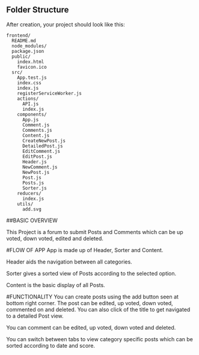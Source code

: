 
## Folder Structure

After creation, your project should look like this:

```
frontend/
  README.md
  node_modules/
  package.json
  public/
    index.html
    favicon.ico
  src/
    App.test.js
    index.css
    index.js
    registerServiceWorker.js
    actions/
      API.js
      index.js
    components/
      App.js
      Comment.js
      Comments.js
      Content.js
      CreateNewPost.js
      DetailedPost.js
      EditComment.js
      EditPost.js
      Header.js
      NewComment.js
      NewPost.js
      Post.js
      Posts.js
      Sorter.js
    reducers/
      index.js
    utils/
      add.svg
```

##BASIC OVERVIEW

This Project is a forum to submit Posts and Comments which can be up voted, down voted, edited and deleted.

#FLOW OF APP
App is made up of Header, Sorter and Content.

Header aids the navigation between all categories.

Sorter gives a sorted view of Posts according to the selected option.

Content is the basic display of all Posts.

#FUNCTIONALITY
You can create posts using the add button seen at bottom right corner.
The post can be edited, up voted, down voted, commented on and deleted.
You can also click of the title to get navigated to a detailed Post view.

You can comment can be edited, up voted, down voted and deleted.

You can switch between tabs to view category specific posts which can be sorted according to date and score.
